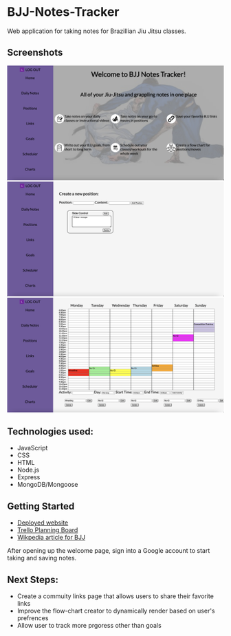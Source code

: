 # BJJ-Notes-Tracker

Web application for taking notes for Brazillian Jiu Jitsu classes.

## Screenshots
![alt text](/screenshots/ScreenShot1.png)
![alt text](/screenshots/ScreenShot2.png)
![alt text](/screenshots/ScreenShot3.png)

## Technologies used:
- JavaScript
- CSS 
- HTML
- Node.js
- Express
- MongoDB/Mongoose

## Getting Started
- [Deployed website](https://bjj-notes-tracker.herokuapp.com/)
- [Trello Planning Board](https://trello.com/b/hxgBuaW5/project-2-bjj-notes-tracker)
- [Wikpedia article for BJJ](https://en.wikipedia.org/wiki/Brazilian_jiu-jitsu)

After opening up the welcome page, sign into a Google account to start taking and saving notes.

## Next Steps:
- Create a commuity links page that allows users to share their favorite links
- Improve the flow-chart creator to dynamically render based on user's prefrences
- Allow user to track more prgoress other than goals 